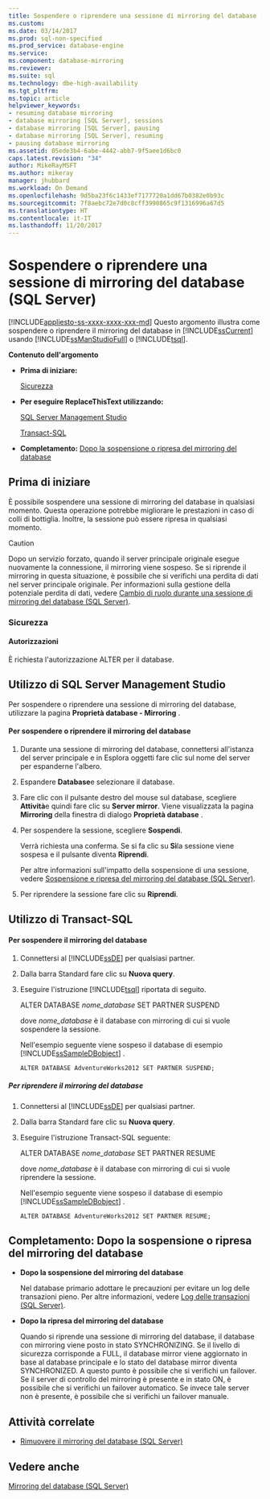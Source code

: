 ```yaml
---
title: Sospendere o riprendere una sessione di mirroring del database (SQL Server) | Microsoft Docs
ms.custom: 
ms.date: 03/14/2017
ms.prod: sql-non-specified
ms.prod_service: database-engine
ms.service: 
ms.component: database-mirroring
ms.reviewer: 
ms.suite: sql
ms.technology: dbe-high-availability
ms.tgt_pltfrm: 
ms.topic: article
helpviewer_keywords:
- resuming database mirroring
- database mirroring [SQL Server], sessions
- database mirroring [SQL Server], pausing
- database mirroring [SQL Server], resuming
- pausing database mirroring
ms.assetid: 05ede3b4-6abe-4442-abb7-9f5aee1d6bc0
caps.latest.revision: "34"
author: MikeRayMSFT
ms.author: mikeray
manager: jhubbard
ms.workload: On Demand
ms.openlocfilehash: 9d5ba23f6c1433ef7177720a1dd67b0382e0b93c
ms.sourcegitcommit: 7f8aebc72e7d0c8cff3990865c9f1316996a67d5
ms.translationtype: HT
ms.contentlocale: it-IT
ms.lasthandoff: 11/20/2017
---
```

# <a name="pause-or-resume-a-database-mirroring-session-sql-server"></a>Sospendere o riprendere una sessione di mirroring del database (SQL Server)
[!INCLUDE[appliesto-ss-xxxx-xxxx-xxx-md](../../includes/appliesto-ss-xxxx-xxxx-xxx-md.md)] Questo argomento illustra come sospendere o riprendere il mirroring del database in [!INCLUDE[ssCurrent](../../includes/sscurrent-md.md)] usando [!INCLUDE[ssManStudioFull](../../includes/ssmanstudiofull-md.md)] o [!INCLUDE[tsql](../../includes/tsql-md.md)].  
  
 **Contenuto dell'argomento**  
  
-   **Prima di iniziare:**  
  
     [Sicurezza](#Security)  
  
-   **Per eseguire ReplaceThisText utilizzando:**  
  
     [SQL Server Management Studio](#SSMSProcedure)  
  
     [Transact-SQL](#TsqlProcedure)  
  
-   **Completamento:**  [Dopo la sospensione o ripresa del mirroring del database](#FollowUp)  
  
##  <a name="BeforeYouBegin"></a> Prima di iniziare  
 È possibile sospendere una sessione di mirroring del database in qualsiasi momento. Questa operazione potrebbe migliorare le prestazioni in caso di colli di bottiglia. Inoltre, la sessione può essere ripresa in qualsiasi momento.  
  
> [!CAUTION]  
>  Dopo un servizio forzato, quando il server principale originale esegue nuovamente la connessione, il mirroring viene sospeso. Se si riprende il mirroring in questa situazione, è possibile che si verifichi una perdita di dati nel server principale originale. Per informazioni sulla gestione della potenziale perdita di dati, vedere [Cambio di ruolo durante una sessione di mirroring del database &#40;SQL Server&#41;](../../database-engine/database-mirroring/role-switching-during-a-database-mirroring-session-sql-server.md).  
  
###  <a name="Security"></a> Sicurezza  
  
####  <a name="Permissions"></a> Autorizzazioni  
 È richiesta l'autorizzazione ALTER per il database.  
  
##  <a name="SSMSProcedure"></a> Utilizzo di SQL Server Management Studio  
 Per sospendere o riprendere una sessione di mirroring del database, utilizzare la pagina **Proprietà database - Mirroring** .  
  
#### <a name="to-pause-or-resume-database-mirroring"></a>Per sospendere o riprendere il mirroring del database  
  
1.  Durante una sessione di mirroring del database, connettersi all'istanza del server principale e in Esplora oggetti fare clic sul nome del server per espanderne l'albero.  
  
2.  Espandere **Database**e selezionare il database.  
  
3.  Fare clic con il pulsante destro del mouse sul database, scegliere **Attività**e quindi fare clic su **Server mirror**. Viene visualizzata la pagina **Mirroring** della finestra di dialogo **Proprietà database** .  
  
4.  Per sospendere la sessione, scegliere **Sospendi**.  
  
     Verrà richiesta una conferma. Se si fa clic su **Sì**la sessione viene sospesa e il pulsante diventa **Riprendi**.  
  
     Per altre informazioni sull'impatto della sospensione di una sessione, vedere [Sospensione e ripresa del mirroring del database &#40;SQL Server&#41;](../../database-engine/database-mirroring/pausing-and-resuming-database-mirroring-sql-server.md).  
  
5.  Per riprendere la sessione fare clic su **Riprendi**.  
  
##  <a name="TsqlProcedure"></a> Utilizzo di Transact-SQL  
  
#### <a name="to-pause-database-mirroring"></a>Per sospendere il mirroring del database  
  
1.  Connettersi al [!INCLUDE[ssDE](../../includes/ssde-md.md)] per qualsiasi partner.  
  
2.  Dalla barra Standard fare clic su **Nuova query**.  
  
3.  Eseguire l'istruzione [!INCLUDE[tsql](../../includes/tsql-md.md)] riportata di seguito.  
  
     ALTER DATABASE *nome_database* SET PARTNER SUSPEND  
  
     dove *nome_database* è il database con mirroring di cui si vuole sospendere la sessione.  
  
     Nell'esempio seguente viene sospeso il database di esempio [!INCLUDE[ssSampleDBobject](../../includes/sssampledbobject-md.md)] .  
  
    ```  
    ALTER DATABASE AdventureWorks2012 SET PARTNER SUSPEND;  
    ```  
  
##### <a name="to-resume-database-mirroring"></a>Per riprendere il mirroring del database  
  
1.  Connettersi al [!INCLUDE[ssDE](../../includes/ssde-md.md)] per qualsiasi partner.  
  
2.  Dalla barra Standard fare clic su **Nuova query**.  
  
3.  Eseguire l'istruzione Transact-SQL seguente:  
  
     ALTER DATABASE *nome_database* SET PARTNER RESUME  
  
     dove *nome_database* è il database con mirroring di cui si vuole riprendere la sessione.  
  
     Nell'esempio seguente viene sospeso il database di esempio [!INCLUDE[ssSampleDBobject](../../includes/sssampledbobject-md.md)] .  
  
    ```  
    ALTER DATABASE AdventureWorks2012 SET PARTNER RESUME;  
    ```  
  
##  <a name="FollowUp"></a> Completamento: Dopo la sospensione o ripresa del mirroring del database  
  
-   **Dopo la sospensione del mirroring del database**  
  
     Nel database primario adottare le precauzioni per evitare un log delle transazioni pieno. Per altre informazioni, vedere [Log delle transazioni &#40;SQL Server&#41;](../../relational-databases/logs/the-transaction-log-sql-server.md).  
  
-   **Dopo la ripresa del mirroring del database**  
  
     Quando si riprende una sessione di mirroring del database, il database con mirroring viene posto in stato SYNCHRONIZING. Se il livello di sicurezza corrisponde a FULL, il database mirror viene aggiornato in base al database principale e lo stato del database mirror diventa SYNCHRONIZED. A questo punto è possibile che si verifichi un failover. Se il server di controllo del mirroring è presente e in stato ON, è possibile che si verifichi un failover automatico. Se invece tale server non è presente, è possibile che si verifichi un failover manuale.  
  
##  <a name="RelatedTasks"></a> Attività correlate  
  
-   [Rimuovere il mirroring del database &#40;SQL Server&#41;](../../database-engine/database-mirroring/remove-database-mirroring-sql-server.md)  
  
## <a name="see-also"></a>Vedere anche  
 [Mirroring del database &#40;SQL Server&#41;](../../database-engine/database-mirroring/database-mirroring-sql-server.md)  
  
  
